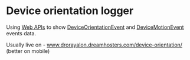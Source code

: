 # Device orientation logger
Using [Web APIs](https://developer.mozilla.org/en-US/docs/Web/API) to show [DeviceOrientationEvent](https://developer.mozilla.org/en-US/docs/Web/API/DeviceOrientationEvent) and [DeviceMotionEvent](https://developer.mozilla.org/en-US/docs/Web/API/DeviceMotionEvent) events data.

Usually live on - www.drorayalon.dreamhosters.com/device-orientation/  
(better on mobile)
